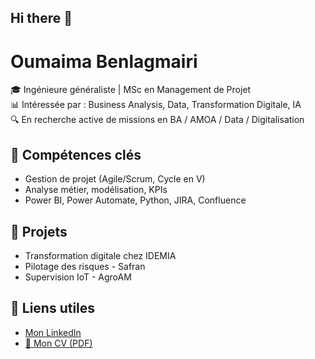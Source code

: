 ## Hi there 👋

# Oumaima Benlagmairi

🎓 Ingénieure généraliste | MSc en Management de Projet  
📊 Intéressée par : Business Analysis, Data, Transformation Digitale, IA  
🔍 En recherche active de missions en BA / AMOA / Data / Digitalisation

## 💼 Compétences clés

- Gestion de projet (Agile/Scrum, Cycle en V)
- Analyse métier, modélisation, KPIs
- Power BI, Power Automate, Python, JIRA, Confluence

## 📁 Projets

- Transformation digitale chez IDEMIA
- Pilotage des risques - Safran
- Supervision IoT - AgroAM

## 🔗 Liens utiles

- [Mon LinkedIn](https://www.linkedin.com/in/oumaima-benlagmairi)
- [📄 Mon CV (PDF)](https://github.com/OumaimaBenlagmairi/my-profile/blob/main/BENLAGMAIRI_OUMAIMA_25.pdf)


